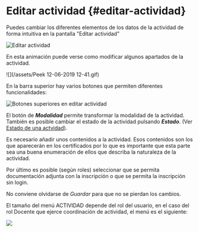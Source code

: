 # Editar actividad {#editar-actividad}

Puedes cambiar los diferentes elementos de los datos de la actividad de forma intuitiva en la pantalla "Editar actividad"

![Editar actividad](/assets/Selección_789.png)

En esta animación puede verse como modificar algunos apartados de la actividad.

![](/assets/Peek 12-06-2019 12-41.gif)

En la barra superior hay varios botones que permiten diferentes funcionalidades:

![Botones superiores en editar actividad](/assets/Selección_790.png)

El botón de **_Modalidad_** permite transformar la modalidad de la actividad. También es posible cambiar el estado de la actividad pulsando **_Estado_**. (Ver [Estado de una actvidad](https://catedu.gitbooks.io/manual-de-doceo-3-0/content/2_actividades/flujo_de_una_actividad.html)).

Es necesario añadir unos contenidos a la actividad. Esos contenidos son los que aparecerán en los certificados por lo que es importante que esta parte sea una buena enumeración de ellos que describa la naturaleza de la actividad.

Por último es posible (según roles) seleccionar que se permita documentación adjunta con la inscripción o que se permita la inscripción sin login.

No conviene olvidarse de _Guardar_ para que no se pierdan los cambios.

El tamaño del menú ACTIVIDAD depende del rol del usuario, en el caso del rol Docente que ejerce coordinación de actividad, el menú es el siguiente:

![](/assets/Selección_726.png)










